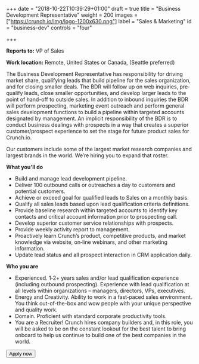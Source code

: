 +++
date = "2018-10-22T10:39:29+01:00"
draft = true
title = "Business Development Representative"
weight = 200
images = ["https://crunch.io/img/logo-1200x630.png"]
label = "Sales & Marketing"
id = "business-dev"
controls = "four"

+++

**Reports to:** VP of Sales

**Work location:** Remote, United States or Canada, (Seattle preferred)

The Business Development Representative has responsibility for driving market share, qualifying leads that build pipeline for the sales organization, and for closing smaller deals. The BDR will follow up on web inquiries, pre‐qualify leads, close smaller opportunities, and develop larger leads to the point of hand-off to outside sales. In addition to inbound inquiries the BDR will perform prospecting, marketing event outreach and perform general sales development functions to build a pipeline within targeted accounts designated by management. An implicit responsibility of the BDR is to conduct business dealings with prospects in a way that creates a superior customer/prospect experience to set the stage for future product sales for Crunch.io.

Our customers include some of the largest market research companies and largest brands in the world. We’re hiring you to expand that roster.

**What you'll do**

- Build and manage lead development pipeline.
- Deliver 100 outbound calls or outreaches a day to customers and potential customers.
- Achieve or exceed goal for qualified leads to Sales on a monthly basis.
- Qualify all sales leads based upon lead qualification criteria definitions.
- Provide baseline research within targeted accounts to identify key contacts and critical account information prior to prospecting call.
- Develop superior customer service relationships with prospects.
- Provide weekly activity report to management.
- Proactively learn Crunch’s product, competitive products, and market knowledge via website, on‐line webinars, and other marketing information.
- Update lead status and all prospect interaction in CRM application daily.

**Who you are**

- Experienced. 1‐2+ years sales and/or lead qualification experience (including outbound prospecting). Experience with lead qualification at all levels within organizations – managers, directors, VPs, executives.
- Energy and Creativity. Ability to work in a fast‐paced sales environment. You think out-of-the-box and wow people with your unique perspective and quality work.
- Domain. Proficient with standard corporate productivity tools.
- You are a Recruiter! Crunch hires company builders and, in this role, you will be asked to be on the constant lookout for the best talent to bring onboard to help us continue to build one of the best companies in the world.

<button class="btn btn-success" onclick="location.href='mailto:careers@crunch.io';">Apply now</button>
